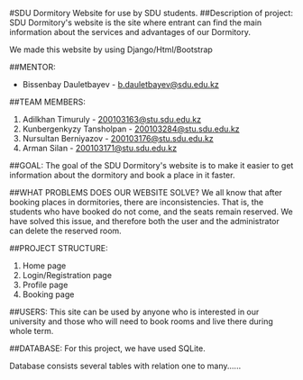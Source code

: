 #SDU Dormitory
Website for use by SDU students.
##Description of project:
SDU Dormitory's website is the site where entrant can find the main information 
about the services and advantages of our Dormitory. 

We made this website by using Django/Html/Bootstrap

##MENTOR:
- Bissenbay Dauletbayev - b.dauletbayev@sdu.edu.kz

##TEAM MEMBERS: 
1) Adilkhan Timuruly - 200103163@stu.sdu.edu.kz
2) Kunbergenkyzy Tansholpan - 200103284@stu.sdu.edu.kz
3) Nursultan Berniyazov - 200103176@stu.sdu.edu.kz
4) Arman Silan - 200103171@stu.sdu.edu.kz

##GOAL:
The goal of the SDU Dormitory's website is to make it easier to get information 
about the dormitory and book a place in it faster.

##WHAT PROBLEMS DOES OUR WEBSITE SOLVE?
We all know that after booking places in dormitories, there are inconsistencies. 
That is, the students who have booked do not come, and the seats remain reserved. 
We have solved this issue, and therefore both the user and the administrator 
can delete the reserved room.

##PROJECT STRUCTURE:
1) Home page
2) Login/Registration page
3) Profile page
4) Booking page

##USERS:
This site can be used by anyone who is interested in our university and those who
will need to book rooms and live there during whole term.

##DATABASE:
For this project, we have used SQLite.

Database consists several tables with relation one to many......